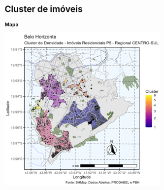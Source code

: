 # Cluster de imóveis

### Mapa
![alt Perfil por Regionais](https://raw.githubusercontent.com/guinamen/aprendizado/main/Imagens/cluster.png)
